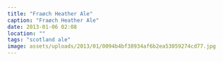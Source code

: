 ```yaml
---
title: "Fraøch Heather Ale"
caption: "Fraøch Heather Ale"
date: 2013-01-06 02:08
location: ""
tags: "scotland ale"
image: assets/uploads/2013/01/0094b4bf38934af6b2ea53059274cd77.jpg
---
```

